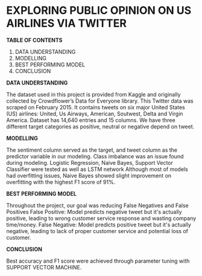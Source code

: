 # EXPLORING PUBLIC OPINION ON US AIRLINES VIA TWITTER
**TABLE OF CONTENTS**
1. DATA UNDERSTANDING
2. MODELLING
3. BEST PERFORMING MODEL
4. CONCLUSION


**DATA UNDERSTANDING**



The dataset used in this project is provided from Kaggle and originally collected by Crowdflower’s Data for Everyone library.
This Twitter data was scraped on February 2015. It contains tweets on six major United States (US) airlines: United, Us Airways, American, Soutwest, Delta and Virgin America.
Dataset has 14,640 entries and 15 columns.
We have three different target categories as positive, neutral or negative depend on tweet.


**MODELLING**

The sentiment column served as the target, and tweet column as the predictor variable in our modeling.
Class imbalance was an issue found during modeling.
Logistic Regression, Naive Bayes, Support Vector Classifier were tested as well as LSTM network
Although most of models had overfitting issues, Naive Bayes showed slight improvement on overfitting with the highest F1 score of 91%.

**BEST PERFORMING MODEL**

Throughout the project, our goal was reducing False Negatives and False Positives
False Positive: Model predicts negative tweet but it's actually positive, leading to wrong customer service response and wasting company time/money.
False Negative: Model predicts positive tweet but it's actually negative, leading to lack of proper customer service and potential loss of customer.

**CONCLUSION**

Best accuracy and F1 score were achieved through parameter tuning with SUPPORT VECTOR MACHINE.
